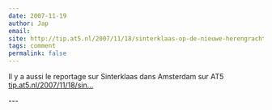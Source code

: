 ```yaml
---
date: 2007-11-19
author: Jap
email: 
site: http://tip.at5.nl/2007/11/18/sinterklaas-op-de-nieuwe-herengracht/
tags: comment
permalink: false
---
```


<p>Il y a aussi le reportage sur Sinterklaas dans Amsterdam sur AT5<br />
<a href="http://tip.at5.nl/2007/11/18/sinterklaas-op-de-nieuwe-herengracht/" title="http://tip.at5.nl/2007/11/18/sinterklaas-op-de-nieuwe-herengracht/" rel="nofollow">tip.at5.nl/2007/11/18/sin...</a></p>
---